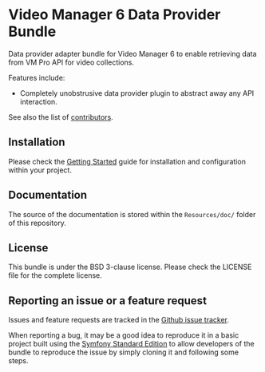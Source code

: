 # Video Manager 6 Data Provider Bundle

Data provider adapter bundle for Video Manager 6 to enable retrieving data from VM Pro API for video collections.

Features include:

* Completely unobstrusive data provider plugin to abstract away any API interaction.

See also the list of [contributors](https://github.com/MovingImage24/VM6DataProviderBundle/contributors).


## Installation

Please check the [Getting Started](Resources/doc/index.rst) guide for installation and configuration within your project.

## Documentation

The source of the documentation is stored within the `Resources/doc/` folder of this repository.

## License

This bundle is under the BSD 3-clause license. Please check the LICENSE file for the complete license.

## Reporting an issue or a feature request

Issues and feature requests are tracked in the [Github issue tracker](https://github.com/MovingImage24/VM6DataProviderBundle/issues).

When reporting a bug, it may be a good idea to reproduce it in a basic project
built using the [Symfony Standard Edition](https://github.com/symfony/symfony-standard)
to allow developers of the bundle to reproduce the issue by simply cloning it
and following some steps.
